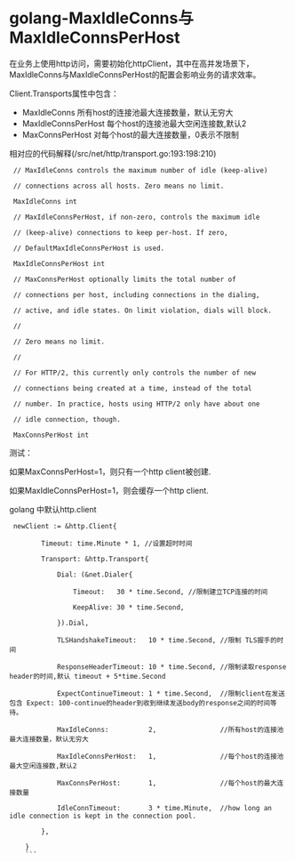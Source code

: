 # golang-MaxIdleConns与MaxIdleConnsPerHost

在业务上使用http访问，需要初始化httpClient，其中在高并发场景下，MaxIdleConns与MaxIdleConnsPerHost的配置会影响业务的请求效率。

Client.Transports属性中包含：
* MaxIdleConns  所有host的连接池最大连接数量，默认无穷大
* MaxIdleConnsPerHost  每个host的连接池最大空闲连接数,默认2
* MaxConnsPerHost 对每个host的最大连接数量，0表示不限制

相对应的代码解释(/src/net/http/transport.go:193:198:210)
```
 // MaxIdleConns controls the maximum number of idle (keep-alive)

 // connections across all hosts. Zero means no limit.

 MaxIdleConns int

 // MaxIdleConnsPerHost, if non-zero, controls the maximum idle

 // (keep-alive) connections to keep per-host. If zero,

 // DefaultMaxIdleConnsPerHost is used.

 MaxIdleConnsPerHost int

 // MaxConnsPerHost optionally limits the total number of

 // connections per host, including connections in the dialing,

 // active, and idle states. On limit violation, dials will block.

 //

 // Zero means no limit.

 //

 // For HTTP/2, this currently only controls the number of new

 // connections being created at a time, instead of the total

 // number. In practice, hosts using HTTP/2 only have about one

 // idle connection, though.

 MaxConnsPerHost int
```
测试：

如果MaxConnsPerHost=1，则只有一个http client被创建.

如果MaxIdleConnsPerHost=1，则会缓存一个http client.

golang 中默认http.client
```
 newClient := &http.Client{

        Timeout: time.Minute * 1, //设置超时时间

        Transport: &http.Transport{

            Dial: (&net.Dialer{

                Timeout:   30 * time.Second, //限制建立TCP连接的时间

                KeepAlive: 30 * time.Second,

            }).Dial,

            TLSHandshakeTimeout:   10 * time.Second, //限制 TLS握手的时间

            ResponseHeaderTimeout: 10 * time.Second, //限制读取response header的时间,默认 timeout + 5*time.Second

            ExpectContinueTimeout: 1 * time.Second,  //限制client在发送包含 Expect: 100-continue的header到收到继续发送body的response之间的时间等待。

            MaxIdleConns:          2,                //所有host的连接池最大连接数量，默认无穷大

            MaxIdleConnsPerHost:   1,                //每个host的连接池最大空闲连接数,默认2

            MaxConnsPerHost:       1,                //每个host的最大连接数量

            IdleConnTimeout:       3 * time.Minute,  //how long an idle connection is kept in the connection pool.

        },

    }
    ```
    
